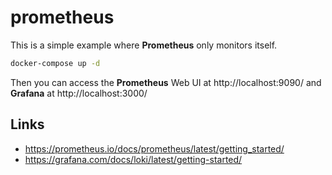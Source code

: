 # prometheus

This is a simple example where **Prometheus** only monitors itself.

```bash
docker-compose up -d
```

Then you can access the **Prometheus** Web UI at http://localhost:9090/ and **Grafana** at http://localhost:3000/

## Links

- https://prometheus.io/docs/prometheus/latest/getting_started/
- https://grafana.com/docs/loki/latest/getting-started/
